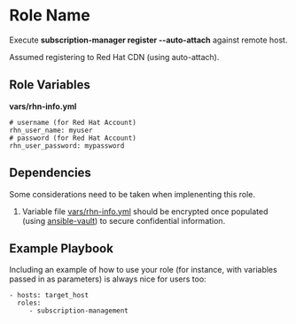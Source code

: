 Role Name
=========

Execute **subscription-manager register --auto-attach** against remote host.

Assumed registering to Red Hat CDN (using auto-attach).

Role Variables
--------------

**vars/rhn-info.yml**
```
# username (for Red Hat Account)
rhn_user_name: myuser
# password (for Red Hat Account)
rhn_user_password: mypassword
```

Dependencies
----------------
Some considerations need to be taken when implenenting this role.

1. Variable file [vars/rhn-info.yml](https://github.com/phnorwood/ansible/blob/master/roles/subscription-management/vars/rhn-info.yml) should be encrypted once populated (using [ansible-vault](https://docs.ansible.com/ansible/latest/user_guide/vault.html)) to secure confidential information.

Example Playbook
----------------

Including an example of how to use your role (for instance, with variables passed in as parameters) is always nice for users too:

    - hosts: target_host
      roles:
         - subscription-management
